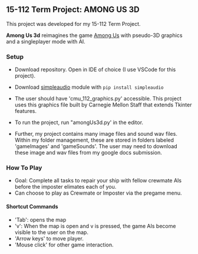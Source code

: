 ## 15-112 Term Project: AMONG US 3D

This project was developed for my 15-112 Term Project. 

**Among Us 3d** reimagines the game [Among Us](https://www.innersloth.com/games/among-us/) with pseudo-3D graphics and a singleplayer mode with AI.  


### Setup

- Download repository. Open in IDE of choice (I use VSCode for this project).
- Download [simpleaudio](https://pypi.org/project/simpleaudio/) module with ```pip install simpleaudio```


- The user should have 'cmu_112_graphics.py' accessible. This project uses this graphics file built by Carnegie Mellon Staff that extends Tkinter features.  
- To run the project, run "amongUs3d.py' in the editor. 
- Further, my project contains many image files and sound wav files. Within
    my folder management, these are stored in folders labeled 'gameImages' and
    'gameSounds'. The user may need to download these image and wav files from
    my google docs submission.

### How To Play
- Goal: Complete all tasks to repair your ship with fellow crewmate AIs before the imposter elimates each of you. 
- Can choose to play as Crewmate or Imposter via the pregame menu.

#### Shortcut Commands
- 'Tab': opens the map
- 'v': When the map is open and v is pressed, the game AIs become visible to 
    the user on the map.
- 'Arrow keys' to move player. 
- 'Mouse click' for other game interaction.

